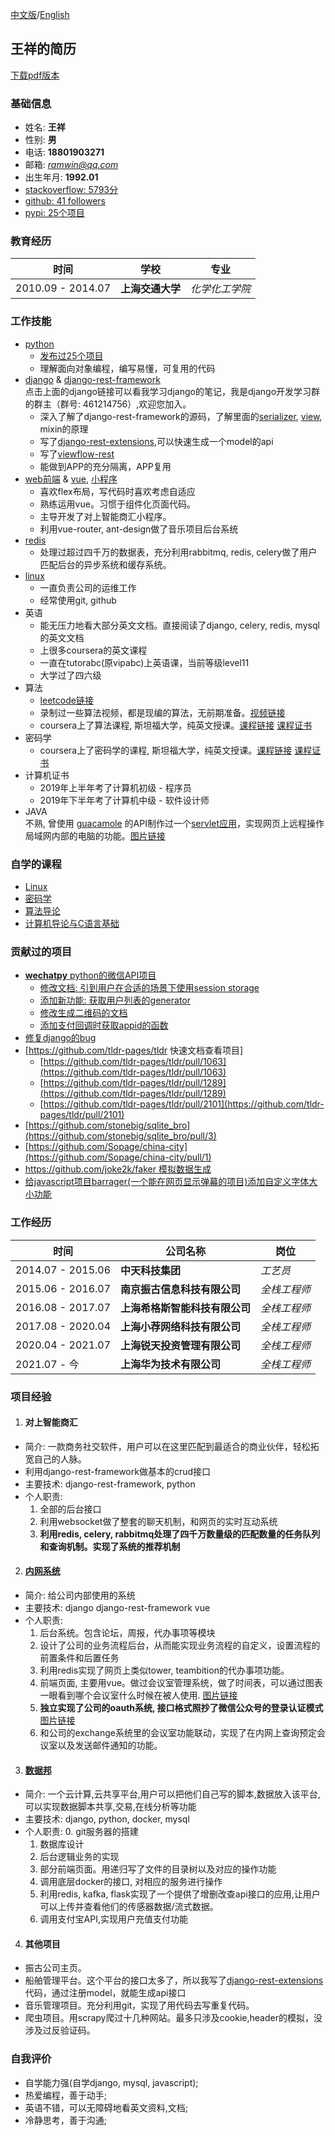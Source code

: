 [中文版](./README.md)/[English](./README_eng.md)  


## 王祥的简历
[下载pdf版本](https://raw.githubusercontent.com/ramwin/resume/master/resume.pdf)

###  基础信息
* 姓名: **王祥**
* 性别: **男**
* 电话: **18801903271**
* 邮箱: [*ramwin@qq.com*](mailto:ramwin@qq.com)
* 出生年月: **1992.01**
* [stackoverflow: 5793分](https://stackoverflow.com/users/3601654/ramwin)
* [github: 41 followers](https://github.com/ramwin)
* [pypi: 25个项目](https://pypi.org/user/ramwin/)

### 教育经历
时间 | 学校 | 专业
---------- | ----------- | -----------
2010.09 - 2014.07 | **上海交通大学** | *化学化工学院*

### 工作技能
* [python](https://github.com/ramwin/python-reference/)
    * [发布过25个项目](https://pypi.org/user/ramwin/)
    * 理解面向对象编程，编写易懂，可复用的代码
* [django](https://github.com/ramwin/django-reference/) & [django-rest-framework](https://github.com/ramwin/django-reference/blob/master/rest-framework/README.md)  
点击上面的django链接可以看我学习django的笔记，我是django开发学习群的群主（群号: 461214756）,欢迎您加入。
    * 深入了解了django-rest-framework的源码，了解里面的[serializer](https://github.com/ramwin/django-reference/blob/master/rest-framework/serializer.md), [view](https://github.com/ramwin/django-reference/blob/master/rest-framework/view.md), mixin的原理
    * 写了[django-rest-extensions](https://github.com/ramwin/django-rest-extensions),可以快速生成一个model的api
    * 写了[viewflow-rest](https://github.com/ramwin/viewflow-rest)
    * 能做到APP的充分隔离，APP复用
* [web前端](https://github.com/ramwin/html-reference) & [vue](https://github.com/ramwin/html-reference/blob/master/vue/README.md), [小程序](https://github.com/ramwin/mini-program-reference)
    * 喜欢flex布局，写代码时喜欢考虑自适应
    * 熟练运用vue。习惯于组件化页面代码。
    * 主导开发了对上智能商汇小程序。
    * 利用vue-router, ant-design做了音乐项目后台系统
* [redis](https://github.com/ramwin/linux-reference/blob/master/redis.md)
    * 处理过超过四千万的数据表，充分利用rabbitmq, redis, celery做了用户匹配后台的异步系统和缓存系统。
* [linux](https://github.com/ramwin/linux-reference/)
    * 一直负责公司的运维工作
    * 经常使用git, github
* 英语
    * 能无压力地看大部分英文文档。直接阅读了django, celery, redis, mysql的英文文档
    * 上很多coursera的英文课程
    * 一直在tutorabc(原vipabc)上英语课，当前等级level11
    * 大学过了四六级
* 算法
    * [leetcode链接](https://leetcode.com/ramwin/)
    * 录制过一些算法视频，都是现编的算法，无前期准备。[视频链接](https://space.bilibili.com/498198)
    * coursera上了算法课程, 斯坦福大学，纯英文授课。[课程链接](https://www.coursera.org/course/algo) [课程证书](https://github.com/ramwin/resume/blob/master/算法证书_algorithm_certificate.pdf)
* 密码学
    * coursera上了密码学的课程, 斯坦福大学，纯英文授课。[课程链接](https://www.coursera.org/learn/crypto/home/welcome) [课程证书](https://github.com/ramwin/resume/blob/master/密码学证书_crypto_certificate.pdf)
* 计算机证书
    * 2019年上半年考了计算机初级 - 程序员
    * 2019年下半年考了计算机中级 - 软件设计师
* JAVA  
不熟, 曾使用 [guacamole](http://guacamole.incubator.apache.org/) 的API制作过一个[servlet应用](https://github.com/ramwin/my_guacamole_sample/)，实现网页上远程操作局域网内部的电脑的功能。[图片链接](https://github.com/ramwin/resume/blob/master/zettage/img/工作台.png)

### 自学的课程
* [Linux](https://courses.edx.org/courses/course-v1:LinuxFoundationX+LFS101x.2+1T2015/info)
* [密码学](https://www.coursera.org/learn/crypto)
* [算法导论](https://www.coursera.org/learn/algorithm-design-analysis)
* [计算机导论与C语言基础](https://www.coursera.org/learn/jisuanji-biancheng)

### 贡献过的项目
* [**wechatpy** python的微信API项目](https://github.com/jxtech/wechatpy/)
    * [修改文档: 引到用户在合适的场景下使用session storage](https://github.com/jxtech/wechatpy/pull/362)
    * [添加新功能: 获取用户列表的generator](https://github.com/jxtech/wechatpy/pull/387)
    * [修改生成二维码的文档](https://github.com/jxtech/wechatpy/pull/434)
    * [添加支付回调时获取appid的函数](https://github.com/jxtech/wechatpy/pull/494)
* [修复django的bug](https://github.com/django/django/pull/10497)
* [https://github.com/tldr-pages/tldr 快速文档查看项目]
    * [https://github.com/tldr-pages/tldr/pull/1063](https://github.com/tldr-pages/tldr/pull/1063)
    * [https://github.com/tldr-pages/tldr/pull/1289](https://github.com/tldr-pages/tldr/pull/1289)
    * [https://github.com/tldr-pages/tldr/pull/2101](https://github.com/tldr-pages/tldr/pull/2101)
* [https://github.com/stonebig/sqlite_bro](https://github.com/stonebig/sqlite_bro/pull/3)
* [https://github.com/Sopage/china-city](https://github.com/Sopage/china-city/pull/1)
* [https://github.com/joke2k/faker 模拟数据生成](https://github.com/joke2k/faker/pull/769#event-1701596869)
* [给javascript项目barrager(一个能在网页显示弹幕的项目)添加自定义字体大小功能](https://github.com/yaseng/jquery.barrager.js/pull/27)

### 工作经历

时间 | 公司名称 | 岗位
------------ | ------------- | -------------
2014.07 - 2015.06 | **中天科技集团** | *工艺员*
2015.06 - 2016.07 | **南京振古信息科技有限公司** | *全栈工程师*
2016.08 - 2017.07 | **上海希格斯智能科技有限公司** | *全栈工程师*
2017.08 - 2020.04 | **上海小荐网络科技有限公司** | *全栈工程师*
2020.04 - 2021.07 | **上海锐天投资管理有限公司** | *全栈工程师*
2021.07 - 今 | **上海华为技术有限公司** | *全栈工程师* 


### 项目经验
1. #### 对上智能商汇
* 简介: 一款商务社交软件，用户可以在这里匹配到最适合的商业伙伴，轻松拓宽自己的人脉。
* 利用django-rest-framework做基本的crud接口
* 主要技术: django-rest-framework, python
* 个人职责:
    1. 全部的后台接口
    2. 利用websocket做了整套的聊天机制，和网页的实时互动系统
    3. **利用redis, celery, rabbitmq处理了四千万数量级的匹配数量的任务队列和查询机制。实现了系统的推荐机制**

2. #### [内网系统](https://github.com/ramwin/resume/blob/master/higgs/)
* 简介: 给公司内部使用的系统
* 主要技术: django django-rest-framework vue
* 个人职责:
    1. 后台系统。包含论坛，周报，代办事项等模块
    2. 设计了公司的业务流程后台，从而能实现业务流程的自定义，设置流程的前置条件和后置任务
    3. 利用redis实现了网页上类似tower, teambition的代办事项功能。
    4. 前端页面, 主要用vue。做过会议室管理系统，做了时间表，可以通过图表一眼看到哪个会议室什么时候在被人使用. [图片链接](https://github.com/ramwin/resume/blob/master/higgs/img/会议室管理系统.png)
    5. **独立实现了公司的oauth系统, 接口格式照抄了微信公众号的登录认证模式** [图片链接](https://github.com/ramwin/resume/blob/master/higgs/img/oauth2.0认证系统_1.png)
    6. 和公司的exchange系统里的会议室功能联动，实现了在内网上查询预定会议室以及发送邮件通知的功能。

3. #### [数据邦](https://github.com/ramwin/resume/blob/master/zettage/README.md)
* 简介: 一个云计算,云共享平台,用户可以把他们自己写的脚本,数据放入该平台,可以实现数据脚本共享,交易,在线分析等功能
* 主要技术: django, python, docker, mysql
* 个人职责:
    0. git服务器的搭建
    1. 数据库设计
    2. 后台逻辑业务的实现
    3. 部分前端页面。用递归写了文件的目录树以及对应的操作功能
    3. 调用底层docker的接口, 对相应的服务进行操作
    4. 利用redis, kafka, flask实现了一个提供了增删改查api接口的应用,让用户可以上传并查看他们的传感器数据/流式数据。
    5. 调用支付宝API,实现用户充值支付功能

4. #### 其他项目
* 振古公司主页。
* 船舶管理平台。这个平台的接口太多了，所以我写了[django-rest-extensions](https://github.com/ramwin/django-reference/blob/master/rest-framework/README.md)代码，通过注册model，就能生成api接口
* 音乐管理项目。充分利用git，实现了用代码去写重复代码。
* 爬虫项目。用scrapy爬过十几种网站。最多只涉及cookie,header的模拟，没涉及过反验证码。

### 自我评价
* 自学能力强(自学django, mysql, javascript);
* 热爱编程，善于动手;
* 英语不错，可以无障碍地看英文资料,文档;
* 冷静思考，善于沟通;
